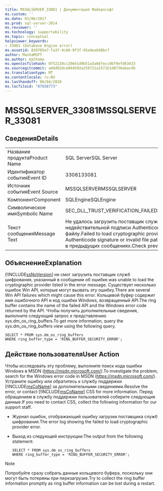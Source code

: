```yaml
---
title: MSSQLSERVER_33081 | Документация Майкрософт
ms.custom: ''
ms.date: 03/06/2017
ms.prod: sql-server-2014
ms.reviewer: ''
ms.technology: supportability
ms.topic: conceptual
helpviewer_keywords:
- 33081 (Database Engine error)
ms.assetid: 839705e7-fa37-4c0d-9f3f-95a9eab98bcf
author: MashaMSFT
ms.author: mathoma
ms.openlocfilehash: 0752220cc20641d9b51a3a66fecc86f9efd63433
ms.sourcegitcommit: ad4d92dce894592a259721a1571b1d8736abacdb
ms.translationtype: MT
ms.contentlocale: ru-RU
ms.lasthandoff: 08/04/2020
ms.locfileid: "87658773"
---
```

# <a name="mssqlserver_33081"></a><span data-ttu-id="030a2-102">MSSQLSERVER_33081</span><span class="sxs-lookup"><span data-stu-id="030a2-102">MSSQLSERVER_33081</span></span>
    
## <a name="details"></a><span data-ttu-id="030a2-103">Сведения</span><span class="sxs-lookup"><span data-stu-id="030a2-103">Details</span></span>  
  
|||  
|-|-|  
|<span data-ttu-id="030a2-104">Название продукта</span><span class="sxs-lookup"><span data-stu-id="030a2-104">Product Name</span></span>|<span data-ttu-id="030a2-105">SQL Server</span><span class="sxs-lookup"><span data-stu-id="030a2-105">SQL Server</span></span>|  
|<span data-ttu-id="030a2-106">Идентификатор события</span><span class="sxs-lookup"><span data-stu-id="030a2-106">Event ID</span></span>|<span data-ttu-id="030a2-107">33081</span><span class="sxs-lookup"><span data-stu-id="030a2-107">33081</span></span>|  
|<span data-ttu-id="030a2-108">Источник события</span><span class="sxs-lookup"><span data-stu-id="030a2-108">Event Source</span></span>|<span data-ttu-id="030a2-109">MSSQLSERVER</span><span class="sxs-lookup"><span data-stu-id="030a2-109">MSSQLSERVER</span></span>|  
|<span data-ttu-id="030a2-110">Компонент</span><span class="sxs-lookup"><span data-stu-id="030a2-110">Component</span></span>|<span data-ttu-id="030a2-111">SQLEngine</span><span class="sxs-lookup"><span data-stu-id="030a2-111">SQLEngine</span></span>|  
|<span data-ttu-id="030a2-112">Символическое имя</span><span class="sxs-lookup"><span data-stu-id="030a2-112">Symbolic Name</span></span>|<span data-ttu-id="030a2-113">SEC_DLL_TRUST_VERIFICATION_FAILED</span><span class="sxs-lookup"><span data-stu-id="030a2-113">SEC_DLL_TRUST_VERIFICATION_FAILED</span></span>|  
|<span data-ttu-id="030a2-114">Текст сообщения</span><span class="sxs-lookup"><span data-stu-id="030a2-114">Message Text</span></span>|<span data-ttu-id="030a2-115">Не удалось загрузить поставщик служб шифрования "%.\*ls" из-за недействительной подписи Authenticode или недействительного пути к файлу.</span><span class="sxs-lookup"><span data-stu-id="030a2-115">Failed to load cryptographic provider '%.\*ls' due to an invalid Authenticode signature or invalid file path.</span></span>  <span data-ttu-id="030a2-116">Проверьте наличие других ошибок в предыдущих сообщениях.</span><span class="sxs-lookup"><span data-stu-id="030a2-116">Check previous messages for other failures.</span></span>|  
  
## <a name="explanation"></a><span data-ttu-id="030a2-117">Объяснение</span><span class="sxs-lookup"><span data-stu-id="030a2-117">Explanation</span></span>  
 [!INCLUDE[ssNoVersion](../../includes/ssnoversion-md.md)] <span data-ttu-id="030a2-118">не смог загрузить поставщик служб шифрования, указанный в сообщении об ошибке.</span><span class="sxs-lookup"><span data-stu-id="030a2-118">was unable to load the cryptographic provider listed in the error message.</span></span> <span data-ttu-id="030a2-119">Существует несколько ошибок Win API, которые могут вызвать эту ошибку.</span><span class="sxs-lookup"><span data-stu-id="030a2-119">There are several Win API failures which might cause this error.</span></span> <span data-ttu-id="030a2-120">Кольцевой буфер содержит имя ошибочного API и код ошибки Windows, возвращенный API.</span><span class="sxs-lookup"><span data-stu-id="030a2-120">The ring buffer contains the name of the failed API and the Windows error code returned by the API.</span></span> <span data-ttu-id="030a2-121">Чтобы получить дополнительные сведения, выполните следующий запрос к представлению sys.dm_os_ring_buffers.</span><span class="sxs-lookup"><span data-stu-id="030a2-121">To get more information, query the sys.dm_os_ring_buffers view using the following query.</span></span>  
  
```  
SELECT * FROM sys.dm_os_ring_buffers   
WHERE ring_buffer_type = 'RING_BUFFER_SECURITY_ERROR';  
```  
  
## <a name="user-action"></a><span data-ttu-id="030a2-122">Действие пользователя</span><span class="sxs-lookup"><span data-stu-id="030a2-122">User Action</span></span>  
 <span data-ttu-id="030a2-123">Чтобы исследовать эту проблему, выполните поиск кода ошибки Windows в MSDN (https://msdn.microsoft.com/).</span><span class="sxs-lookup"><span data-stu-id="030a2-123">To investigate the problem, search for the Windows error code in MSDN (https://msdn.microsoft.com/).</span></span> <span data-ttu-id="030a2-124">Устраните ошибку или обратитесь к службу поддержки [!INCLUDE[msCoName](../../includes/msconame-md.md)] за дополнительными сведениями.</span><span class="sxs-lookup"><span data-stu-id="030a2-124">Resolve the error, or contact [!INCLUDE[msCoName](../../includes/msconame-md.md)] CSS for more information.</span></span> <span data-ttu-id="030a2-125">Перед обращением в службу поддержки пользователей соберите следующие данные.</span><span class="sxs-lookup"><span data-stu-id="030a2-125">If you need to contact CSS, collect the following information for our support staff.</span></span>  
  
-   <span data-ttu-id="030a2-126">Журнал ошибок, отображающий ошибку загрузки поставщика служб шифрования.</span><span class="sxs-lookup"><span data-stu-id="030a2-126">The error log showing the failed to load cryptographic provider error.</span></span>  
  
-   <span data-ttu-id="030a2-127">Выход из следующей инструкции:</span><span class="sxs-lookup"><span data-stu-id="030a2-127">The output from the following statement:</span></span>  
  
    ```  
    SELECT * FROM sys.dm_os_ring_buffers   
    WHERE ring_buffer_type = 'RING_BUFFER_SECURITY_ERROR';  
    ```  
  
> [!NOTE]  
>  <span data-ttu-id="030a2-128">Попробуйте сразу собрать данные кольцевого буфера, поскольку они могут быть потеряны при перезагрузке.</span><span class="sxs-lookup"><span data-stu-id="030a2-128">Try to collect the ring buffer information promptly as ring buffer information can be lost during a restart.</span></span>  
  
  
